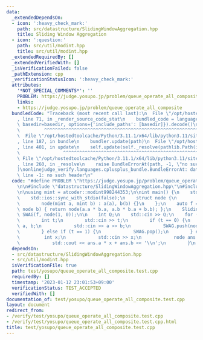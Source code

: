 ```yaml
---
data:
  _extendedDependsOn:
  - icon: ':heavy_check_mark:'
    path: src/datastructure/SlidingWindowAggregation.hpp
    title: Sliding Window Aggregation
  - icon: ':question:'
    path: src/util/modint.hpp
    title: src/util/modint.hpp
  _extendedRequiredBy: []
  _extendedVerifiedWith: []
  _isVerificationFailed: false
  _pathExtension: cpp
  _verificationStatusIcon: ':heavy_check_mark:'
  attributes:
    '*NOT_SPECIAL_COMMENTS*': ''
    PROBLEM: https://judge.yosupo.jp/problem/queue_operate_all_composite
    links:
    - https://judge.yosupo.jp/problem/queue_operate_all_composite
  bundledCode: "Traceback (most recent call last):\n  File \"/opt/hostedtoolcache/Python/3.11.1/x64/lib/python3.11/site-packages/onlinejudge_verify/documentation/build.py\"\
    , line 71, in _render_source_code_stat\n    bundled_code = language.bundle(stat.path,\
    \ basedir=basedir, options={'include_paths': [basedir]}).decode()\n          \
    \         ^^^^^^^^^^^^^^^^^^^^^^^^^^^^^^^^^^^^^^^^^^^^^^^^^^^^^^^^^^^^^^^^^^^^^^^^^^^^^^^^^\n\
    \  File \"/opt/hostedtoolcache/Python/3.11.1/x64/lib/python3.11/site-packages/onlinejudge_verify/languages/cplusplus.py\"\
    , line 187, in bundle\n    bundler.update(path)\n  File \"/opt/hostedtoolcache/Python/3.11.1/x64/lib/python3.11/site-packages/onlinejudge_verify/languages/cplusplus_bundle.py\"\
    , line 401, in update\n    self.update(self._resolve(pathlib.Path(included), included_from=path))\n\
    \                ^^^^^^^^^^^^^^^^^^^^^^^^^^^^^^^^^^^^^^^^^^^^^^^^^^^^^^^^^\n \
    \ File \"/opt/hostedtoolcache/Python/3.11.1/x64/lib/python3.11/site-packages/onlinejudge_verify/languages/cplusplus_bundle.py\"\
    , line 260, in _resolve\n    raise BundleErrorAt(path, -1, \"no such header\"\
    )\nonlinejudge_verify.languages.cplusplus_bundle.BundleErrorAt: datastructure/SlidingWindowAggregation.hpp:\
    \ line -1: no such header\n"
  code: "#define PROBLEM \"https://judge.yosupo.jp/problem/queue_operate_all_composite\"\
    \n\n#include \"datastructure/SlidingWindowAggregation.hpp\"\n#include \"util/modint.hpp\"\
    \n\nusing mint = atcoder::modint998244353;\n\nint main() {\n    std::cin.tie(0);\n\
    \    std::ios::sync_with_stdio(false);\n    struct node {\n        mint a, b;\n\
    \        node(mint a, mint b) : a(a), b(b) {}\n    };\n    auto f = [](node a,\
    \ node b) { return node(a.a * b.a, a.b * b.a + b.b); };\n    SlidingWindowAggregation<node>\
    \ SWAG(f, node(1, 0));\n\n    int Q;\n    std::cin >> Q;\n    for (; Q--;) {\n\
    \        int t;\n        std::cin >> t;\n        if (t == 0) {\n            int\
    \ a, b;\n            std::cin >> a >> b;\n            SWAG.push(node(a, b));\n\
    \        } else if (t == 1) {\n            SWAG.pop();\n        } else {\n   \
    \         int x;\n            std::cin >> x;\n            node ans = SWAG.fold();\n\
    \            std::cout << ans.a * x + ans.b << '\\n';\n        }\n    }\n}"
  dependsOn:
  - src/datastructure/SlidingWindowAggregation.hpp
  - src/util/modint.hpp
  isVerificationFile: true
  path: test/yosupo/queue_operate_all_composite.test.cpp
  requiredBy: []
  timestamp: '2023-01-12 23:01:53+09:00'
  verificationStatus: TEST_ACCEPTED
  verifiedWith: []
documentation_of: test/yosupo/queue_operate_all_composite.test.cpp
layout: document
redirect_from:
- /verify/test/yosupo/queue_operate_all_composite.test.cpp
- /verify/test/yosupo/queue_operate_all_composite.test.cpp.html
title: test/yosupo/queue_operate_all_composite.test.cpp
---
```

